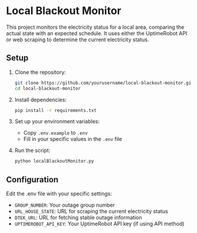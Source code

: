 # Local Blackout Monitor

This project monitors the electricity status for a local area, comparing the actual state with an expected schedule. It uses either the UptimeRobot API or web scraping to determine the current electricity status.

## Setup

1. Clone the repository:

   ```bash
   git clone https://github.com/yourusername/local-blackout-monitor.git
   cd local-blackout-monitor
   ```

2. Install dependencies:

   ```bash
   pip install -r requirements.txt
   ```

3. Set up your environment variables:
   - Copy `.env.example` to `.env`
   - Fill in your specific values in the `.env` file

4. Run the script:

   ```bash
   python localBlackoutMonitor.py
   ```

## Configuration

Edit the .env file with your specific settings:

- `GROUP_NUMBER`: Your outage group number
- `URL_HOUSE_STATE`: URL for scraping the current electricity status
- `DTEK_URL`: URL for fetching stable outage information
- `UPTIMEROBOT_API_KEY`: Your UptimeRobot API key (if using API method)
